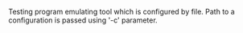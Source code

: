 Testing program emulating tool which is configured by file.
Path to a configuration is passed using '-c' parameter.
